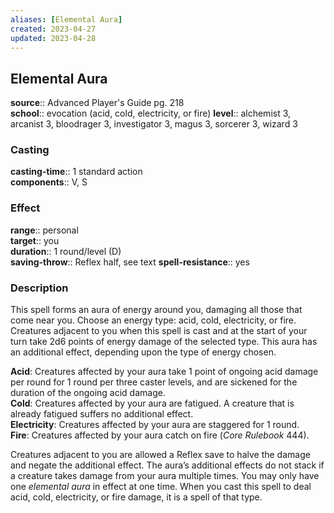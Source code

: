 ```yaml
---
aliases: [Elemental Aura]
created: 2023-04-27
updated: 2023-04-28
---
```


## Elemental Aura

**source**:: Advanced Player's Guide pg. 218  
**school**:: evocation (acid, cold, electricity, or fire)
**level**:: alchemist 3, arcanist 3, bloodrager 3, investigator 3, magus 3, sorcerer 3, wizard 3

### Casting

**casting-time**:: 1 standard action  
**components**:: V, S

### Effect

**range**:: personal  
**target**:: you  
**duration**:: 1 round/level (D)  
**saving-throw**:: Reflex half, see text
**spell-resistance**:: yes

### Description

This spell forms an aura of energy around you, damaging all those that come near you. Choose an energy type: acid, cold, electricity, or fire. Creatures adjacent to you when this spell is cast and at the start of your turn take 2d6 points of energy damage of the selected type. This aura has an additional effect, depending upon the type of energy chosen.  
  
**Acid**: Creatures affected by your aura take 1 point of ongoing acid damage per round for 1 round per three caster levels, and are sickened for the duration of the ongoing acid damage.  
**Cold**: Creatures affected by your aura are fatigued. A creature that is already fatigued suffers no additional effect.  
**Electricity**: Creatures affected by your aura are staggered for 1 round.  
**Fire**: Creatures affected by your aura catch on fire (*Core Rulebook* 444).  
  
Creatures adjacent to you are allowed a Reflex save to halve the damage and negate the additional effect. The aura’s additional effects do not stack if a creature takes damage from your aura multiple times. You may only have one *elemental aura* in effect at one time. When you cast this spell to deal acid, cold, electricity, or fire damage, it is a spell of that type.
